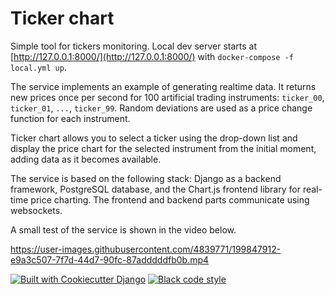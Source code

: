 # Ticker chart

Simple tool for tickers monitoring. Local dev server starts at [http://127.0.0.1:8000/](http://127.0.0.1:8000/) with `docker-compose -f local.yml up`.

The service implements an example of generating realtime data. It returns new prices once per second for 100 artificial trading instruments: `ticker_00`, `ticker_01`, `...`, `ticker_99`. Random deviations are used as a price change function for each instrument.

Ticker chart allows you to select a ticker using the drop-down list and display the price chart for the selected instrument from the initial moment, adding data as it becomes available.

The service is based on the following stack: Django as a backend framework, PostgreSQL database, and the Chart.js frontend library for real-time price charting. The frontend and backend parts communicate using websockets.

A small test of the service is shown in the video below.

https://user-images.githubusercontent.com/4839771/199847912-e9a3c507-7f7d-44d7-90fc-87adddddfb0b.mp4

[![Built with Cookiecutter Django](https://img.shields.io/badge/built%20with-Cookiecutter%20Django-ff69b4.svg?logo=cookiecutter)](https://github.com/cookiecutter/cookiecutter-django/)
[![Black code style](https://img.shields.io/badge/code%20style-black-000000.svg)](https://github.com/ambv/black)
